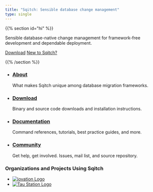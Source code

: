 ```yaml
---
title: "Sqitch: Sensible database change management"
type: single
---
```


{{% section id="hi" %}}

Sensible database-native change management for framework-free development and dependable deployment.

<a href="/download/" class="download" title="Download and install Sqitch"> Download</a>
<a href="/about/" title="About Sqitch">New to Sqitch?</a>

{{% /section %}}

<main id="home">
	<section id="info">
		<nav>
			<ul>
				<li>
					<a class="about" href="/about/"><h3>About</h3></a>
					<p>What makes Sqitch unique among database migration frameworks.</p>
				</li>
				<li>
					<a class="download" href="/download/"><h3>Download</h3></a>
					<p>Binary and source code downloads and installation instructions.</p>
				</li>
				<li>
					<a class="docs" href="/docs/"><h3>Documentation</h3></a>
					<p>Command references, tutorials, best practice guides, and more.</p>
				</li>
				<li>
					<a class="community" href="/community/"><h3>Community</h3></a>
					<p>Get help, get involved. Issues, mail list, and source repository.</p>
				</li>
			</ul>
		</nav>
	</section>
	<section id="orgs">
		<h3>Organizations and Projects Using Sqitch</h3>
		<ul>
			<li><a href="https://iovation.com/" title="iovation"><img src="/img/iovation.svg" alt="iovation Logo" /></a></li>
			<li><a href="https://taustation.space/" title="Tau Station"><img src="/img/taustation.svg" alt="Tau Station Logo" /></li>
		</ul>
	</section>
</main>